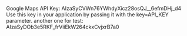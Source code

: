 Google Maps API Key: AIzaSyCVWn76YWhdyXicz28osQJ__6efmDHj_d4
Use this key in your application by passing it with the key=API_KEY parameter.
another one for test: AIzaSyDOb3e5RKF_frViiEkW264ckxCvjxrB7a0

